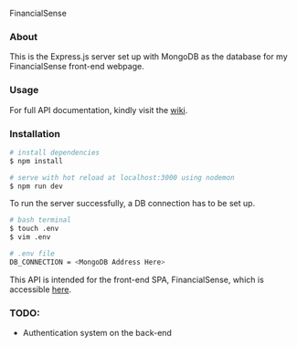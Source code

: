 FinancialSense

### About
This is the Express.js server set up with MongoDB as the database for my FinancialSense front-end webpage.

### Usage
For full API documentation, kindly visit the [wiki](https://github.com/nhzaci/FinancialSenseExpress/wiki).

### Installation

```bash
# install dependencies
$ npm install

# serve with hot reload at localhost:3000 using nodemon
$ npm run dev
```

To run the server successfully, a DB connection has to be set up.

```bash
# bash terminal
$ touch .env
$ vim .env
```

```bash
# .env file
DB_CONNECTION = <MongoDB Address Here>
```

This API is intended for the front-end SPA, FinancialSense, which is accessible [here](https://github.com/nhzaci/FinancialSense).

### TODO:

* Authentication system on the back-end
